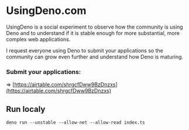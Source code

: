 # UsingDeno.com

UsingDeno is a social experiment to observe how the community is using Deno and to understand if it is stable enough for more substantial, more complex web applications.

I request everyone using Deno to submit your applications so the community can grow even further and understand how Deno is maturing.

### Submit your applications:
=> [https://airtable.com/shrgcfDww9BzDnzxs](https://airtable.com/shrgcfDww9BzDnzxs)


## Run localy

```deno run --unstable --allow-net --allow-read index.ts```
